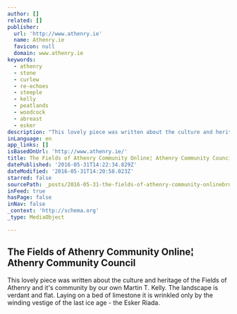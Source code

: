 ```yaml
---
author: []
related: []
publisher:
  url: 'http://www.athenry.ie'
  name: Athenry.ie
  favicon: null
  domain: www.athenry.ie
keywords:
  - athenry
  - stone
  - curlew
  - re-echoes
  - steeple
  - kelly
  - peatlands
  - woodcock
  - abreast
  - esker
description: "This lovely piece was written about the culture and heritage of the Fields of Athenry and it's community by our own Martin T. Kelly. The landscape is verdant and flat. Laying on a bed of limestone it is wrinkled only by the winding vestige of the last ice age - the Esker Riada."
inLanguage: en
app_links: []
isBasedOnUrl: 'http://www.athenry.ie/'
title: The Fields of Athenry Community Online¦ Athenry Community Council
datePublished: '2016-05-31T14:22:34.829Z'
dateModified: '2016-05-31T14:20:58.023Z'
starred: false
sourcePath: _posts/2016-05-31-the-fields-of-athenry-community-onlinebroken-bar-athenry-community-co.md
inFeed: true
hasPage: false
inNav: false
_context: 'http://schema.org'
_type: MediaObject

---
```

<article style=""><h1>The Fields of Athenry Community Online¦ Athenry Community Council</h1><p>This lovely piece was written about the culture and heritage of the Fields of Athenry and it's community by our own Martin T. Kelly. The landscape is verdant and flat. Laying on a bed of limestone it is wrinkled only by the winding vestige of the last ice age - the Esker Riada.</p></article>